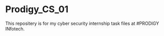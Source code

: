 # Prodigy_CS_01
This repositery is for my cyber security internship task files at #PRODIGY INfotech. 
